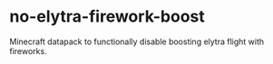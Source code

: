 # no-elytra-firework-boost
Minecraft datapack to functionally disable boosting elytra flight with fireworks.
